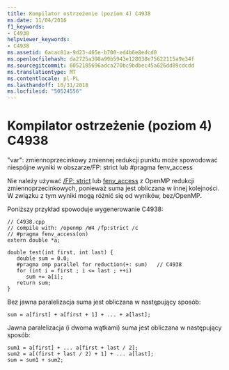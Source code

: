 ```yaml
---
title: Kompilator ostrzeżenie (poziom 4) C4938
ms.date: 11/04/2016
f1_keywords:
- C4938
helpviewer_keywords:
- C4938
ms.assetid: 6acac81a-9d23-465e-b700-ed4b6e8edcd0
ms.openlocfilehash: da2725a398a99b5943e128038e75622115a9e34f
ms.sourcegitcommit: 6052185696adca270bc9bdbec45a626dd89cdcdd
ms.translationtype: MT
ms.contentlocale: pl-PL
ms.lasthandoff: 10/31/2018
ms.locfileid: "50524556"
---
```

# <a name="compiler-warning-level-4-c4938"></a>Kompilator ostrzeżenie (poziom 4) C4938

"var": zmiennoprzecinkowy zmiennej redukcji punktu może spowodować niespójne wyniki w obszarze/FP: strict lub #pragma fenv_access

Nie należy używać [/FP: strict](../../build/reference/fp-specify-floating-point-behavior.md) lub [fenv_access](../../preprocessor/fenv-access.md) z OpenMP redukcji zmiennoprzecinkowych, ponieważ suma jest obliczana w innej kolejności. W związku z tym wyniki mogą różnić się od wyników, bez/OpenMP.

Poniższy przykład spowoduje wygenerowanie C4938:

```
// C4938.cpp
// compile with: /openmp /W4 /fp:strict /c
// #pragma fenv_access(on)
extern double *a;

double test(int first, int last) {
   double sum = 0.0;
   #pragma omp parallel for reduction(+: sum)   // C4938
   for (int i = first ; i <= last ; ++i)
      sum += a[i];
   return sum;
}
```

Bez jawna paralelizacja suma jest obliczana w następujący sposób:

```
sum = a[first] + a[first + 1] + ... + a[last];
```

Jawna paralelizacja (i dwoma wątkami) suma jest obliczana w następujący sposób:

```
sum1 = a[first] + ... a[first + last / 2];
sum2 = a[(first + last / 2) + 1] + ... a[last];
sum = sum1 + sum2;
```